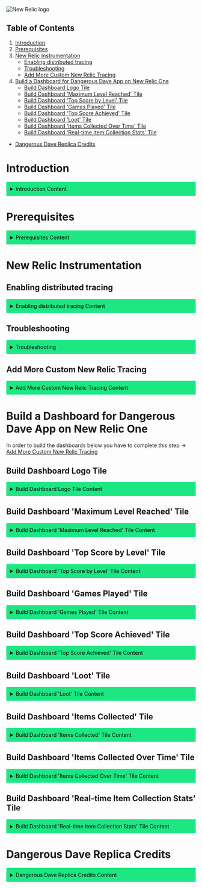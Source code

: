 ![New Relic logo](https://newrelic.com/static-assets/images/logo/nr-logo-50vh.png)

## Table of Contents

1. [Introduction](#introduction)
2. [Prerequisites](#prerequisites)
3.  [New Relic Instrumentation](#new-relic-instrumentation)
    - [Enabling distributed tracing](#enabling-distributed-tracing)
    - [Troubleshooting](#troubleshooting)
    - [Add More Custom New Relic Tracing](#add-more-custom-new-relic-tracing)
4.  [Build a Dashboard for Dangerous Dave App on New Relic One](#build-a-dashboard-for-dangerous-dave-app-on-new-relic-one)
    - [Build Dashboard Logo Tile](#build-dashboard-logo-tile)
    - [Build Dashboard 'Maximum Level Reached' Tile](#build-dashboard-maximum-level-reached-tile)
    - [Build Dashboard 'Top Score by Level' Tile](#build-dashboard-top-score-by-level-tile)
    - [Build Dashboard 'Games Played' Tile](#build-dashboard-games-played-tile)
    - [Build Dashboard 'Top Score Achieved' Tile](#build-dashboard-top-score-achieved-tile)
    - [Build Dashboard 'Loot' Tile](#build-dashboard-loot-tile)
    - [Build Dashboard 'Items Collected Over Time' Tile](#build-dashboard-items-collected-over-time-tile)
    - [Build Dashboard 'Real-time Item Collection Stats' Tile](#build-dashboard-real-time-collection-stats-tile)
- [Dangerous Dave Replica Credits](#dangerous-dave-replica-credits)

# Introduction
<details>
  <summary style="background-color: #1DE783; color: black; padding: 10px;">Introduction Content</summary>

If you don't already know why you need a monitoring and observability solution, it can be challenging to find an example that is illustrative, compelling, and engaging. There are literally thousands of "monitor this fake take-out food website" examples and - while they certainly show a valid real-world example of something you might want to monitor - they are usually a real yawner.

What if - and hear us out - you could play around with a monitoring solution AND PLAY A VIDEO GAME at the same time?!? WE KNOW, RIGHT?!?

That's what this example is all about. Install a game, set it up in New Relic, and then play the game to see your stats. 

Dangerous Dave was a classic 1980's side-scroller style game that many spent hours playing when we should have been doing productive work. Now we've turned the tables, making Dave help with our actual work.

The point of this project is two-fold: 

 1. To give folks a fun way to kick the tires on New Relic monitoring; 
 2. and to show how easy it is to instrument a custom application, capture and collect non-standard metrics, and display them in a meaningful way.

We hope you enjoy!

</details>

# Prerequisites
<details>
  <summary style="background-color: #1DE783; color: black; padding: 10px;">Prerequisites Content</summary>

  1. You'll need a New Relic account. The good news is that you can create a [free account here](https://newrelic.com/signup) (no credit card required).
  2. You'll need to clone down [Dangerous Dave Repo here](https://github.com/mwolfart/dangerous-dave).
  3. To compile the Dangerous Dave program, you must have Python 3 installed.
    - You will need to install the following packages using `pip` before starting the program. You may wish to install these packages in a [virtual environment](https://packaging.python.org/en/latest/guides/installing-using-pip-and-virtual-environments/).
    - pygame (e.g. `pip3 install pygame`)
    - newrelic (e.g. `pip3 install newrelic`)
    
</details>


# New Relic Instrumentation

## Enabling distributed tracing
<details>
  <summary style="background-color: #1DE783; color: black; padding: 10px;">Enabling distributed tracing Content</summary>
1. To enable distributed tracing it is required to go to [New Relic One](https://one.newrelic.com/) -> once there the user should click on the "Add data" button located on the top right of New Relic One as seen on the screenshot below:

    <img src="readmeData/nr_one_add_data.png" alt="image" width="60%" height="60%">

2. Next the user should search for "Python" in the search bar available there and click on the Python icon visible in results as seen on the screenshot below. 

     <img src="readmeData/python_agent_search.png" alt="image" width="60%" height="60%">

3. This should open a view called "Name your application".

     <img src="readmeData/python_app_naming.png" alt="image" width="60%" height="60%">

4. Follow these 3 steps as seen on the screenshot below:
    1. Step 1: "Install the APM agent"
        - run the command in your projects terminal.
    2. Step 2: "Download your custom configuration file"
        - Place the downloaded file in your projects root directory. 
    3. Step 3: "Start your application's main module with the New Relic agent"
        - run the command stated in step 3 in your projects terminal.
        
    <img src="readmeData/python_installing_agent.png" alt="image" width="60%" height="60%">

5. Place this code in the main_fun.py file as seen on the screenshot below:  
    ```python main_fun.py
        import newrelic.agent
        newrelic.agent.initialize('newrelic.ini')
        @newrelic.agent.background_task()
    ```
     <img src="readmeData/nr_initial_code.png" alt="image" width="60%" height="60%">

6. Start your app with the command below: 
     ```python main_fun.py
        python main_fun.py
    ```

7. You should see the app displayed in New Relic One

    <img src="readmeData/app_display_nr1.png" alt="image" width="60%" height="60%">
</details>

## Troubleshooting

<details>
  <summary style="background-color: #1DE783; color: black; padding: 10px;">Troubleshooting</summary>

* During the step for **Testing the connection**, you may notice that the **On-host logs** fails. This is ok and is most likely due to an unsupported environment.
* You may also run into an issue where the agent fails to connect, as shown below. If the agent fails, but you still see data being sent to your New Relic account via the **APM & Services** for Relicstaurants, then you are good to go. If the agent fails, but you do not see data being sent to your New Relic account, then you may follow the troubleshooting steps [here](https://forum.newrelic.com/s/hubtopic/aAX8W0000008bSdWAI/nodejs-troubleshooting-framework-install).

<img width="806" alt="image" src="https://github.com/mchavez-newrelic/relicstaurants/assets/104166698/db0c9529-05a9-4249-927e-6056d52791c2">
</details>

## Add More Custom New Relic Tracing
<details>
  <summary style="background-color: #1DE783; color: black; padding: 10px;">Add More Custom New Relic Tracing Content</summary>

1. replace main_fun.py file with the code in the expand below
    <details>
    <summary>Click to expand</summary>
  
    ```python main_fun.py
            import newrelic.agent
            import math

            newrelic.agent.initialize('newrelic.ini') #This is required! [RLF]

            from classes import *
            from functional import *

            '''
            Interpic
            '''

            @newrelic.agent.background_task()
            def showTitleScreen(screen, tileset, ui_tiles):
                clock = pygame.time.Clock()
                
                # init graphics
                started_game = False
                titlepic_level = Map(1)
                dave_logo = AnimatedTile("davelogo", 0)
                overlay = Scenery("blacktile", 0)
                
                # clear screen on entering
                screen.clearScreen()
                
                # messages
                creator_text = "RECREATED BY ARTHUR, CATTANI AND MURILO"
                professor_text = "PROFESSOR LEANDRO K. WIVES"
                instr1_text = "PRESS SPACE TO START"
                instr2_text = "PRESSING ESC AT ANY MOMENT EXITS"
                
                while not started_game:
                    pygame.display.update()
                    
                    # print level and tiles
                    screen.setXPosition(14, titlepic_level.getWidth())
                    screen.printMap(titlepic_level, tileset)
                    screen.printTitlepicBorder(tileset)
                    screen.printTile(104, 0, dave_logo.getGraphic(ui_tiles))   
                    screen.printTile(0, BOTTOM_OVERLAY_POS, overlay.getGraphic(ui_tiles))
                    
                    # print text in center
                    screen.printTextAlignedInCenter(creator_text, 47)
                    screen.printTextAlignedInCenter(professor_text, 55)
                    screen.printTextAlignedInCenter(instr1_text, BOTTOM_OVERLAY_POS + 2)
                    screen.printTextAlignedInCenter(instr2_text, BOTTOM_OVERLAY_POS + 11)
                    
                    # if player pressed escape, exit game; space, start game
                    for event in pygame.event.get():
                        if event.type == pygame.KEYDOWN and event.key == pygame.K_SPACE:
                            started_game = True  
                        elif event.type == pygame.KEYDOWN and event.key == pygame.K_ESCAPE:
                            return True    # return 0 so we know player pressed escape

                    pygame.display.flip()
                    clock.tick(200)
                    
                # clear screen on exiting
                screen.clearScreen()
                    
                return False

            @newrelic.agent.background_task()
            def showInterpic(completed_levels, screen, GamePlayer, tileset, ui_tileset):
                clock = pygame.time.Clock()
                
                # init graphics
                interpic_level = Map("interpic")
                screen.setXPosition(0, interpic_level.getWidth())    
                screen.printMap(interpic_level, tileset)
                screen.clearBottomUi(ui_tileset)
                
                # init player
                (player_absolute_x, player_absolute_y) = interpic_level.initPlayerPositions(0, GamePlayer)
                GamePlayer.setCurrentState(STATE.WALK)
                GamePlayer.setDirectionX(DIRECTION.RIGHT)
                GamePlayer.setSpriteDirection(DIRECTION.RIGHT)

                # init messages
                intertext = "GOOD WORK! ONLY " + str(NUM_OF_LEVELS - completed_levels + 1) + " MORE TO GO!"
                last_level_text = "THIS IS THE LAST LEVEL!!!"
                finish_text = "YES! YOU FINISHED THE GAME!!"
                
                # keep moving the player right, until it reaches the screen boundary
                player_reached_boundary = (player_absolute_x >= screen.getUnscaledWidth())

                while not player_reached_boundary:
                    # if player pressed escape, quit game
                    for event in pygame.event.get():
                        if event.type == pygame.KEYDOWN and event.key == pygame.K_ESCAPE:
                            return True # return so we treat exiting externally
                            
                    # update player pos and animation
                    player_absolute_x = GamePlayer.movePlayerRight(player_absolute_x)
                    GamePlayer.updateAnimator()
                    
                    # update screen
                    screen.printMap(interpic_level, tileset)
                    screen.printOverlays(ui_tileset)
                    screen.printUi(ui_tileset, GamePlayer, completed_levels-1)
                    screen.printPlayer(GamePlayer, player_absolute_x, player_absolute_y, tileset)
                    
                    # print text accordingly to the number of completed levels
                    if completed_levels == NUM_OF_LEVELS + 1:
                        screen.printTextAlignedInCenter(finish_text, 54)
                    elif completed_levels == NUM_OF_LEVELS:
                        screen.printTextAlignedInCenter(last_level_text, 54)
                    else:
                        screen.printTextAlignedInCenter(intertext, 54)

                    player_reached_boundary = (player_absolute_x >= screen.getUnscaledWidth())
                    
                    pygame.display.flip()
                    clock.tick(200)
                    
                return False

            @newrelic.agent.background_task()
            def showWarpZone(completed_levels, screen, GamePlayer, tileset, ui_tileset):
                clock = pygame.time.Clock()
                
                # init graphics
                warp_level = Map("warp")
                screen.setXPosition(0, warp_level.getWidth())    
                screen.printMap(warp_level, tileset)
                screen.clearBottomUi(ui_tileset)
                
                # init player
                (player_absolute_x, player_absolute_y) = warp_level.initPlayerPositions(0, GamePlayer)
                GamePlayer.resetPosAndState()
                GamePlayer.setFallingState()
                GamePlayer.setGfxId(0)
                
                # keep moving the player right, until it reaches the screen boundary
                player_reached_bottom = (player_absolute_y >= screen.getUnscaledHeight())

                while not player_reached_bottom:
                    # if player pressed escape, quit game
                    for event in pygame.event.get():
                        if event.type == pygame.KEYDOWN and event.key == pygame.K_ESCAPE:
                            return True # return so we treat exiting externally
                    
                    player_absolute_y += 0.5
                    
                    # update screen
                    screen.printMap(warp_level, tileset)        
                    screen.printPlayer(GamePlayer, player_absolute_x, player_absolute_y, tileset)
                    screen.printOverlays(ui_tileset)
                    screen.printUi(ui_tileset, GamePlayer, completed_levels-1)

                    player_reached_bottom = (player_absolute_y >= screen.getUnscaledHeight())
                    
                    pygame.display.flip()
                    clock.tick(200)
                    
                return False
                
                
            @newrelic.agent.background_task()
            def getBonusMapping(current_level):
                if current_level == 2: return 6
                elif current_level == 5: return 2
                elif current_level == 6: return 9
                elif current_level == 7: return 10
                elif current_level == 8: return 6
                elif current_level == 9: return 7
                elif current_level == 10: return 1
                elif current_level == 1: return 11
                else: return 1
                
            @newrelic.agent.background_task()
            def showScores(screen, tileset):
                pass
                
            @newrelic.agent.background_task()
            def savePlayerScore(player_score, screen, tileset):
                pass
                    
            @newrelic.agent.background_task()
            def showCreditsScreen(screen, tileset):
                pass
            
            '''
            Game processing stuff
            '''
                
            '''
            Main
            '''

            def main():
                ##Init pygame
                pygame.init()
                game_screen = Screen(SCREEN_WIDTH, SCREEN_HEIGHT)
                
                ##Init tiles
                tileset, ui_tileset = load_all_tiles()
                game_open = True
                
                while game_open:
                    ##Show title screen
                    option = showTitleScreen(game_screen, tileset, ui_tileset)
                
                    #if player presses escape, close game
                    game_open = not option
                    
                    ##Init a player
                    GamePlayer = Player()
                
                    ##Init level and spawner
                    current_level_number = 1
                    current_spawner_id = 0

                    ##Available Keys
                    movement_keys = [pygame.K_UP, pygame.K_LEFT, pygame.K_RIGHT, pygame.K_DOWN]
                    inv_keys = [pygame.K_LCTRL, pygame.K_RCTRL, pygame.K_LALT, pygame.K_RALT]

                    ##Game processing
                    ended_game = False

                    while not ended_game:
                        # init clock and display
                        clock = pygame.time.Clock()
                        pygame.display.update()

                        # build the level and init screen and player positions
                        Level = Map(current_level_number)
                        (player_position_x, player_position_y) = Level.initPlayerPositions(current_spawner_id, GamePlayer)
                        
                        spawner_pos_x = Level.getPlayerSpawnerPosition(current_spawner_id)[0]
                        game_screen.setXPosition(spawner_pos_x - 10, Level.getWidth())

                        # UI Inits
                        score_ui = 0 #initial score. Everytime it changes, we update the ui
                        jetpack_ui = False
                        
                        # init other sprites
                        death_timer = -1
                        friendly_shot = 0

                        # level processing controller
                        ended_level = False

                        ## Level processing
                        while not ended_level:
                        
                            # get keys (inventory)
                            for event in pygame.event.get():
                                # stop moving
                                if event.type == pygame.KEYUP:
                                    # horizontally
                                    if event.key in [pygame.K_LEFT, pygame.K_RIGHT] and GamePlayer.getCurrentState() in [STATE.WALK, STATE.FLY, STATE.JUMP, STATE.CLIMB]:
                                        GamePlayer.clearXMovement()
                                    # vertically
                                    elif event.key in [pygame.K_UP, pygame.K_DOWN] and GamePlayer.getCurrentState() in [STATE.FLY, STATE.CLIMB]:
                                        GamePlayer.setVelocityY(0)
                                # hit a key
                                elif event.type == pygame.KEYDOWN:
                                    # quit game
                                    if event.key == pygame.K_ESCAPE:
                                        game_open = False
                                        ended_level = True
                                        ended_game = True
                                        # Record custom New Relic event [RLF]
                                        event_type = "GameComplete" 
                                        params = {'current_level': current_level_number, 'player_score': GamePlayer.score} 
                                        newrelic.agent.record_custom_event(event_type, params, application=application)
                                    # use something from the inventory
                                    elif event.key in inv_keys:
                                        if GamePlayer.inventoryInput(inv_keys.index(event.key)) and not friendly_shot:
                                            friendly_shot = Level.spawnFriendlyFire(GamePlayer.getSpriteDirection())
                                            friendly_shot_x, friendly_shot_y = player_position_x + GamePlayer.getDirectionX().value * WIDTH_OF_MAP_NODE, player_position_y

                            # get keys (movement)
                            pressed_keys = pygame.key.get_pressed()
                            key_map = [0,0,0,0]
                            for i, key in enumerate(movement_keys):
                                if pressed_keys[key]:
                                    key_map[i] = 1
                            GamePlayer.movementInput(key_map)

                            # update the player position in the level and treat collisions
                            if GamePlayer.getCurrentState() != STATE.DESTROY:
                                (player_position_x, player_position_y) = GamePlayer.updatePosition(player_position_x, player_position_y, Level, game_screen.getUnscaledHeight())
                                
                            # update friendly shot position, if there is one
                            if friendly_shot:
                                friendly_shot_x = friendly_shot.updatePosition(friendly_shot_x, friendly_shot_y, Level)
                                if (friendly_shot_x == -1):
                                    del friendly_shot
                                    friendly_shot = 0

                            # if the player ended the level, go on to the next
                            if GamePlayer.getCurrentState() == STATE.ENDMAP:
                                ended_level = True
                                break;
                            # if the player died, spawn death puff and respawn player (if he has enough lives)
                            elif GamePlayer.getCurrentState() == STATE.DESTROY:
                                if death_timer == -1:
                                    GamePlayer.takeLife()
                                    DeathPuff = AnimatedTile("explosion", 0)
                                    death_timer = 120
                                
                                player_position_y += 0.25
                                death_timer -= 1
                                
                                if death_timer == 0:
                                    death_timer = -1
                                    game_screen.setXPosition(Level.getPlayerSpawnerPosition(current_spawner_id)[0] - 10, Level.getWidth())
                                    del DeathPuff
                                    
                                    if (GamePlayer.resetPosAndState() != -1):
                                        (player_position_x, player_position_y) = Level.getPlayerSpawnerPosition(current_spawner_id)
                                        player_position_x *= WIDTH_OF_MAP_NODE
                                        player_position_y *= HEIGHT_OF_MAP_NODE
                                    else:
                                        ended_level = True
                                        ended_game = True
                                        # Record custom New Relic event [RLF]
                                        event_type = "GameComplete" 
                                        params = {'current_level': current_level_number, 'player_score': GamePlayer.score} 
                                        newrelic.agent.record_custom_event(event_type, params, application=application)
                                
                            # if the player is close enough to one of the screen boundaries, move the screen.
                            player_close_to_left_boundary = (player_position_x <= game_screen.getXPositionInPixelsUnscaled() + BOUNDARY_DISTANCE_TRIGGER)
                            player_close_to_right_boundary = (player_position_x >= game_screen.getXPositionInPixelsUnscaled() + game_screen.getUnscaledWidth() - BOUNDARY_DISTANCE_TRIGGER)
                            reached_level_left_boundary = (game_screen.getXPosition() <= 0)
                            reached_level_right_boundary = (game_screen.getXPosition() + game_screen.getWidthInTiles() > Level.getWidth())         

                            # move screen left
                            if player_close_to_left_boundary and not reached_level_left_boundary:
                                game_screen.moveScreenX(Level, -15, tileset, ui_tileset, GamePlayer, current_level_number)
                            # move screen right
                            elif player_close_to_right_boundary and not reached_level_right_boundary:
                                game_screen.moveScreenX(Level, 15, tileset, ui_tileset, GamePlayer, current_level_number)
                            # not moving (just update the screen)
                            else:
                                game_screen.printMap(Level, tileset)
                                
                                if friendly_shot:
                                    game_screen.printTile(friendly_shot_x - game_screen.getXPositionInPixelsUnscaled(), friendly_shot_y, friendly_shot.getGraphic(tileset))
                                    
                                    bullet_bypassed_screen_right_boundary = (friendly_shot_x >= game_screen.getXPositionInPixelsUnscaled() + game_screen.getUnscaledWidth())
                                    bullet_bypassed_screen_left_boundary = (friendly_shot_x <= game_screen.getXPositionInPixelsUnscaled())
                                    
                                    if bullet_bypassed_screen_right_boundary or bullet_bypassed_screen_left_boundary:
                                        del friendly_shot
                                        friendly_shot = 0
                                
                                if GamePlayer.getCurrentState() != STATE.DESTROY:
                                    # print player accordingly to screen shift
                                    game_screen.printPlayer(GamePlayer, player_position_x - game_screen.getXPositionInPixelsUnscaled(), player_position_y, tileset)
                                elif not ended_game:
                                    # print death puff accordingly to screen shift
                                    game_screen.printTile(player_position_x - game_screen.getXPositionInPixelsUnscaled(), player_position_y, DeathPuff.getGraphic(tileset))

                            # update UI
                            game_screen.printOverlays(ui_tileset)
                            game_screen.printUi(ui_tileset, GamePlayer, current_level_number)
                            
                            if not ended_level:
                                if GamePlayer.inventory["gun"] == 1:
                                    game_screen.updateUiGun(ui_tileset)
                                if GamePlayer.inventory["jetpack"] == 1 or jetpack_ui :
                                    game_screen.updateUiJetpack(ui_tileset, GamePlayer.inventory["jetpack"])
                                    jetpack_ui = True
                                if GamePlayer.inventory["trophy"] == 1:
                                    game_screen.updateUiTrophy(ui_tileset)
                                    
                            
                            if score_ui != GamePlayer.score:
                                game_screen.updateUiScore(GamePlayer.score, ui_tileset)
                                score_ui = GamePlayer.score                
                                
                            pygame.display.flip()
                            pygame.event.pump() 
                            clock.tick(200)

                        # Record custom New Relic event [RLF]
                        event_type = "LevelUp" 
                        params = {'current_level': current_level_number, 'player_score': GamePlayer.score} 
                        newrelic.agent.record_custom_event(event_type, params, application=application)

                        # Onto the next level
                        GamePlayer.clearInventory()
                        if (player_position_x == -2):
                            current_level_number = getBonusMapping(current_level_number)
                            current_spawner_id = 1
                        elif (current_spawner_id == 1):
                            current_level_number = getBonusMapping(current_level_number)
                            current_spawner_id = 0
                        else:
                            current_level_number += 1

                        GamePlayer.setCurrentLevelNumber(current_level_number)
                            
                        if current_level_number > NUM_OF_LEVELS and ended_level and not ended_game:
                            showCreditsScreen(game_screen, tileset)
                            ended_game = True
                            # Record custom New Relic event [RLF]
                            event_type = "GameComplete" 
                            current_level_number -= 1
                            params = {'current_level': current_level_number, 'player_score': GamePlayer.score} 
                            newrelic.agent.record_custom_event(event_type, params, application=application)
                        elif ended_level and current_spawner_id == 1:
                            option = showWarpZone(current_level_number, game_screen, GamePlayer, tileset, ui_tileset)
                            ended_game = option
                            game_open = not option
                        elif ended_level and not ended_game:
                            option = showInterpic(current_level_number, game_screen, GamePlayer, tileset, ui_tileset)
                            ended_game = option
                            game_open = not option
                            
                    savePlayerScore(GamePlayer.getScore(), game_screen, tileset)
                    showScores(game_screen, tileset)
                            
                pygame.quit()
                quit()

            application = newrelic.agent.register_application(timeout=5) # force New Relic agent registration [RLF]

            if __name__ == "__main__":
                main()

            newrelic.agent.shutdown_agent(timeout=2.5) # shutdown New Relic agent [RLF]

    ```
    </details>
2. then run 'python main_fun.py' in your terminal

</details>


# Build a Dashboard for Dangerous Dave App on New Relic One
In order to build the dashboards below you have to complete this step -> [Add More Custom New Relic Tracing](#add-more-custom-new-relic-tracing)
## Build Dashboard Logo Tile
<details>
  <summary style="background-color: #1DE783; color: black; padding: 10px;">Build Dashboard Logo Tile Content</summary>

1. Click 'Create a dashboard' as seen on the screenshot below

    <img src="readmeData/building_dashboard.png" alt="image" width="60%" height="60%">

2. Choose 'Create a new dashboard'
3. Name your dashboard (e.g. 'Dangerous Dave Game Stats')
4. Click 'Add a new chart'

    <img src="readmeData/add_new_chart.png" alt="image" width="60%" height="60%">

5. Click 'Add text, images, or links'

    <img src="readmeData/image_logo_dashboard.png" alt="image" width="60%" height="60%">

6. Add code below to the Markdown section then hit save

    `# Data Driven Dave ![New Relic logo](https://newrelic.com/static-assets/images/icons/avatar-newrelic.png)
    ![Data Driven Dave screenshot](https://raw.githubusercontent.com/devreldragon/data-driven-dave/main/Screenshots/game_screenshot-level01.png)`

    <img src="readmeData/image_markdown.png" alt="image" width="60%" height="60%">

7. End result should look like the below: 

    <img src="readmeData/dashboard_logo_result.png" alt="image" width="60%" height="60%">
</details>

## Build Dashboard 'Maximum Level Reached' Tile
<details>
  <summary style="background-color: #1DE783; color: black; padding: 10px;">Build Dashboard 'Maximum Level Reached' Tile Content</summary>

The data we will be using for this tile is a custom event created with the code below (you can see this code in your main_fun.py file if you pasted the code from these instructions -> [Add More Custom New Relic Tracing](#add-more-custom-new-relic-tracing))

```python main_fun.py
    # Record custom New Relic event [RLF]
        event_type = "GameComplete" 
        params = {'current_level': current_level_number, 'player_score': GamePlayer.score} 
        newrelic.agent.record_custom_event(event_type, params, application=application)
```

1. Click 'Add Widget'

    <img src="readmeData/step1_maximum_level_reached.png" alt="image" width="60%" height="60%">
2. Click 'Add a chart'

    <img src="readmeData/step2_maximum_level_reached.png" alt="image" width="60%" height="60%">
3. Place the code in step A in the section that looks like step B. 

    A.
         ``` SELECT max(current_level) AS 'Level' FROM LevelUp WHERE appName = 'Data Driven Dave' SINCE 1 month AGO```

    B. 
    
    <img src="readmeData/step3_maximum_level_reached.png" alt="image" width="60%" height="60%">

    C. 

    <img src="readmeData/step4_maximum_level_reached.png" alt="image" width="60%" height="60%">

    D. 
    - Chart Name = 'Maximum Level Reached'
    - Chart type = 'Bullet'
    - Limit = 10
    - Then hit 'Save'


    <img src="readmeData/step5_maximum_level_reached.png" alt="image" width="60%" height="60%">


7. End result should look like the below: 

    <img src="readmeData/step6_maximum_level_reached.png" alt="image" width="60%" height="60%">

</details>


## Build Dashboard 'Top Score by Level' Tile

<details>
  <summary style="background-color: #1DE783; color: black; padding: 10px;">Build Dashboard 'Top Score by Level' Tile Content</summary>
  
1. Click 'Add Widget'
2. Click 'Add a chart'
3. Place the code in step A in the section that looks like step B. 

    A.
         ```SELECT max(player_score) AS 'Top Score' FROM LevelUp WHERE appName = 'Data Driven Dave' FACET current_level AS 'Level' SINCE 1 month AGO```

    B. 
    
    <img src="readmeData/step3_maximum_level_reached.png" alt="image" width="60%" height="60%">
    
    C. 
    - Chart Name = 'Top Score by Level'
    - Chart type = 'Table'
    - Then hit 'Save'
</details>

## Build Dashboard 'Games Played' Tile

<details>
  <summary style="background-color: #1DE783; color: black; padding: 10px;">Build Dashboard 'Games Played' Tile Content</summary>

1. Click 'Add Widget'
2. Click 'Add a chart'
3. Place the code in step A in the section that looks like step B. 

    A.
         ```SELECT count(*) AS 'Games' FROM GameComplete WHERE appName = 'Data Driven Dave' SINCE 1 month ago```

    B. 
    
    <img src="readmeData/step3_maximum_level_reached.png" alt="image" width="60%" height="60%">
    
    C. 
    - Chart Name = 'Games Played'
    - Chart type = 'Billboard'
    - Then hit 'Save'
</details>

## Build Dashboard 'Top Score Achieved' Tile

<details>
  <summary style="background-color: #1DE783; color: black; padding: 10px;">Build Dashboard 'Top Score Achieved' Tile Content</summary>

1. Click 'Add Widget'
2. Click 'Add a chart'
3. Place the code in step A in the section that looks like step B. 

    A.
         ```SELECT max(player_score) FROM GameComplete WHERE appName = 'Data Driven Dave' SINCE 1 month ago```

    B. 
    
    <img src="readmeData/step3_maximum_level_reached.png" alt="image" width="60%" height="60%">
    
    C. 
    - Chart Name = 'Top Score Achieved'
    - Chart type = 'Billboard'
    - Then hit 'Save'
</details>

## Build Dashboard 'Loot' Tile

<details>
  <summary style="background-color: #1DE783; color: black; padding: 10px;">Build Dashboard 'Loot' Tile Content</summary>

1. Click 'Add Widget'
2. Click 'Add a chart'
3. Place the code in step A in the section that looks like step B. 

    A.
         ```SELECT count(*) AS '# Collected', sum(`item.score`) AS 'Total Value' FROM CollectedItem FACET if(`item.id` = 'items', item.type, item.id) AS 'Item Collected' SINCE 1 month AGO```

    B. 
    
    <img src="readmeData/step3_maximum_level_reached.png" alt="image" width="60%" height="60%">
    
    C. 
    - Chart Name = 'Loot'
    - Chart type = 'Table'
    - Then hit 'Save'
</details>

## Build Dashboard 'Items Collected' Tile

<details>
  <summary style="background-color: #1DE783; color: black; padding: 10px;">Build Dashboard 'Items Collected' Tile Content</summary>

1. Click 'Add Widget'
2. Click 'Add a chart'
3. Place the code in step A in the section that looks like step B. 

    A.
         ```SELECT count(*) AS '# Collected' FROM CollectedItem FACET if(`item.id` = 'items', item.type, item.id) AS 'Item Collected' SINCE 1 hour AGO```

    B. 
    
    <img src="readmeData/step3_maximum_level_reached.png" alt="image" width="60%" height="60%">
    
    C. 
    - Chart Name = 'Items Collected'
    - Chart type = 'Bar'
    - Then hit 'Save'
</details>

## Build Dashboard 'Items Collected Over Time' Tile

<details>
  <summary style="background-color: #1DE783; color: black; padding: 10px;">Build Dashboard 'Items Collected Over Time' Tile Content</summary>

1. Click 'Add Widget'
2. Click 'Add a chart'
3. Place the code in step A in the section that looks like step B. 

    A.
         ```SELECT count(*) AS '# Collected' FROM CollectedItem FACET if(`item.id` = 'items', item.type, item.id) AS 'Item Collected' SINCE 1 hour AGO```

    B. 
    
    <img src="readmeData/step3_maximum_level_reached.png" alt="image" width="60%" height="60%">
    
    C. 
    - Chart Name = 'Items Collected Over Time'
    - Chart type = 'Stacked Bar'
    - Then hit 'Save'
</details>

## Build Dashboard 'Real-time Item Collection Stats' Tile

<details>
  <summary style="background-color: #1DE783; color: black; padding: 10px;">Build Dashboard 'Real-time Item Collection Stats' Tile Content</summary>

1. Click 'Add Widget'
2. Click 'Add a chart'
3. Place the code in step A in the section that looks like step B. 

    A.
         ```SELECT count(*) FROM CollectedItem FACET if(`item.id` = 'items', item.type, item.id) SINCE 10 minutes AGO```

    B. 
    
    <img src="readmeData/step3_maximum_level_reached.png" alt="image" width="60%" height="60%">
    
    C. 
    - Chart Name = 'Real-time Item Collection Stats'
    - Chart type = 'Billboard'
    - Then hit 'Save'
</details>


# Dangerous Dave Replica Credits

<details>
  <summary style="background-color: #1DE783; color: black; padding: 10px;">Dangerous Dave Replica Credits Content</summary>

*(this is the original description you can find over on https://github.com/mwolfart/dangerous-dave) We remain deeply endebted to them for their effort to bring this classic game to life on the python platform! - Rachel and Leon)*

 - This project is a replica of the 1988 DOS game Dangerous Dave, made by John Romero. The project was built in Python along with a team of three students (Arthur Medeiros, Guilherme Cattani and me), as a course assignment.
 - The goal of the project was to study and practice the three types of programming paradigms: imperative, object-oriented and functional. To achieve this, we picked Python as a language since it can perform all three types of tasks in a fairly good way.

 </details>